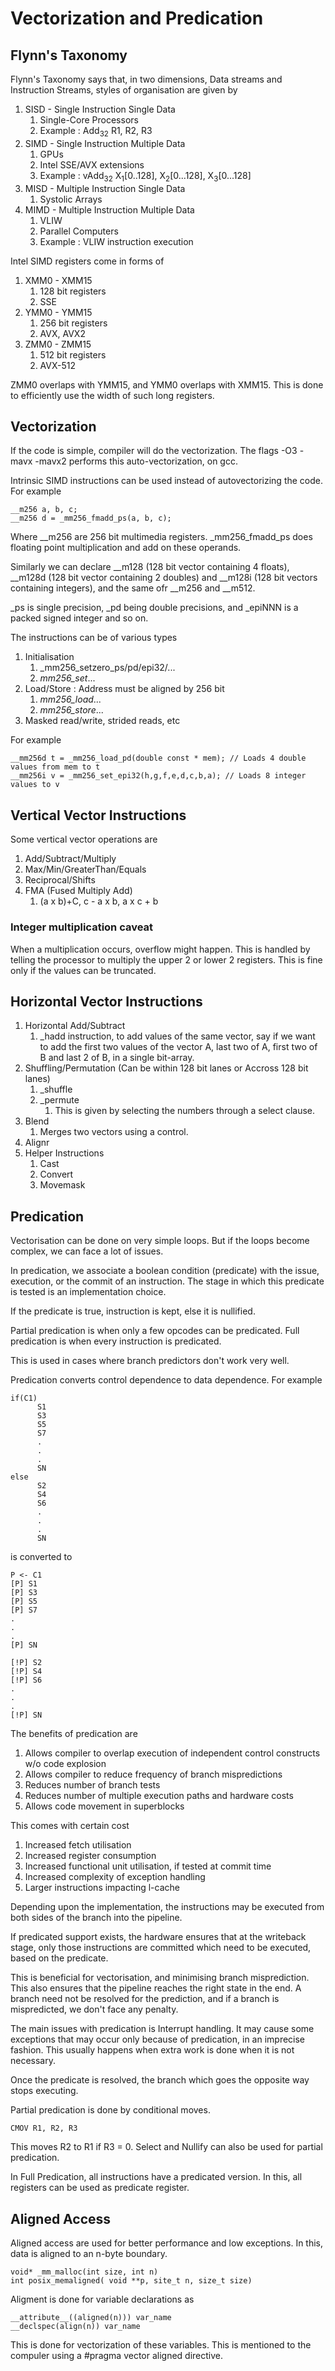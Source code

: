 # Vectorization and Predication

## Flynn's Taxonomy

Flynn's Taxonomy says that, in two dimensions, Data streams and Instruction Streams, styles of organisation are given by
1. SISD - Single Instruction Single Data
   1. Single-Core Processors
   2. Example : Add<sub>32</sub> R1, R2, R3
2. SIMD - Single Instruction Multiple Data
   1. GPUs
   2. Intel SSE/AVX extensions
   3. Example : vAdd<sub>32</sub> X<sub>1</sub>[0..128], X<sub>2</sub>[0...128], X<sub>3</sub>[0...128]
3. MISD - Multiple Instruction Single Data
   1. Systolic Arrays
4. MIMD - Multiple Instruction Multiple Data
   1. VLIW
   2. Parallel Computers
   3. Example : VLIW instruction execution

Intel SIMD registers come in forms of
1. XMM0 - XMM15
   1. 128 bit registers
   2. SSE
2. YMM0 - YMM15
   1. 256 bit registers
   2. AVX, AVX2
3. ZMM0 - ZMM15
   1. 512 bit registers
   2. AVX-512

ZMM0 overlaps with YMM15, and YMM0 overlaps with XMM15. This is done to efficiently use the width of such long registers.

## Vectorization

If the code is simple, compiler will do the vectorization. The flags -O3 -mavx -mavx2 performs this auto-vectorization, on gcc.

Intrinsic SIMD instructions can be used instead of autovectorizing the code. 
For example
```
__m256 a, b, c;
__m256 d = _mm256_fmadd_ps(a, b, c);
```
Where __m256 are 256 bit multimedia registers. _mm256_fmadd_ps does floating point multiplication and add on these operands.

Similarly we can declare __m128 (128 bit vector containing 4 floats), __m128d (128 bit vector containing 2 doubles) and __m128i (128 bit vectors containing integers), and the same ofr __m256 and __m512.

_ps is single precision, _pd being double precisions, and _epiNNN is a packed signed integer and so on.

The instructions can be of various types
1. Initialisation
   1. _mm256_setzero_ps/pd/epi32/...
   2. _mm256_set_...
2. Load/Store : Address must be aligned by 256 bit
   1. _mm256_load_...
   2. _mm256_store_...
3. Masked read/write, strided reads, etc

For example
```
__mm256d t = _mm256_load_pd(double const * mem); // Loads 4 double values from mem to t
__mm256i v = _mm256_set_epi32(h,g,f,e,d,c,b,a); // Loads 8 integer values to v 
```

## Vertical Vector Instructions

Some vertical vector operations are
1. Add/Subtract/Multiply
2. Max/Min/GreaterThan/Equals
3. Reciprocal/Shifts
4. FMA (Fused Multiply Add)
   1. (a x b)+C, c - a x b, a x c + b

### Integer multiplication caveat

When a multiplication occurs, overflow might happen. 
This is handled by telling the processor to multiply the upper 2 or lower 2 registers. This is fine only if the values can be truncated.

## Horizontal Vector Instructions

1. Horizontal Add/Subtract
   1. _hadd instruction, to add values of the same vector, say if we want to add the first two values of the vector A, last two of A, first two of B and last 2 of B, in a single bit-array.
2. Shuffling/Permutation (Can be within 128 bit lanes or Accross 128 bit lanes)
   1. _shuffle
   2. _permute
      1. This is given by selecting the numbers through a select clause.
3. Blend
   1. Merges two vectors using a control.
4. Alignr
5. Helper Instructions
   1. Cast
   2. Convert
   3. Movemask

## Predication

Vectorisation can be done on very simple loops. But if the loops become complex, we can face a lot of issues.

In predication, we associate a boolean condition (predicate) with the issue, execution, or the commit of an instruction. The stage in which this predicate is tested is an implementation choice.

If the predicate is true, instruction is kept, else it is nullified.

Partial predication is when only a few opcodes can be predicated.
Full predication is when every instruction is predicated.

This is used in cases where branch predictors don't work very well.

Predication converts control dependence to data dependence. For example
```
if(C1)
      S1
      S3
      S5
      S7
      . 
      .
      .
      SN
else
      S2
      S4
      S6
      .
      .
      .
      SN
```
is converted to 
```
P <- C1
[P] S1
[P] S3
[P] S5
[P] S7
.
.
.
[P] SN

[!P] S2
[!P] S4
[!P] S6
.
.
.
[!P] SN
```

The benefits of predication are
1. Allows compiler to overlap execution of independent control constructs w/o code explosion
2. Allows compiler to reduce frequency of branch mispredictions
3. Reduces number of branch tests
4. Reduces number of multiple execution paths and hardware costs
5. Allows code movement in superblocks

This comes with certain cost
1. Increased fetch utilisation
2. Increased register consumption
3. Increased functional unit utilisation, if tested at commit time
4. Increased complexity of exception handling
5. Larger instructions impacting l-cache

Depending upon the implementation, the instructions may be executed from both sides of the branch into the pipeline. 

If predicated support exists, the hardware ensures that at the writeback stage, only those instructions are committed which need to be executed, based on the predicate.

This is beneficial for vectorisation, and minimising branch misprediction. This also ensures that the pipeline reaches the right state in the end. A branch need not be resolved for the prediction, and if a branch is mispredicted, we don't face any penalty.

The main issues with predication is Interrupt handling. It may cause some exceptions that may occur only because of predication, in an imprecise fashion. This usually happens when extra work is done when it is not necessary.

Once the predicate is resolved, the branch which goes the opposite way stops executing.

Partial predication is done by conditional moves.
```
CMOV R1, R2, R3
```
This moves R2 to R1 if R3 = 0.
Select and Nullify can also be used for partial predication.

In Full Predication, all instructions have a predicated version. In this, all registers can be used as predicate register.

## Aligned Access

Aligned access are used for better performance and low exceptions. In this, data is aligned to an n-byte boundary.
```
void* _mm_malloc(int size, int n)
int posix_memaligned( void **p, site_t n, size_t size)
```
Aligment is done for variable declarations as
```
__attribute__((aligned(n))) var_name
__declspec(align(n)) var_name
```
This is done for vectorization of these variables.
This is mentioned to the compuler using a #pragma vector aligned directive.